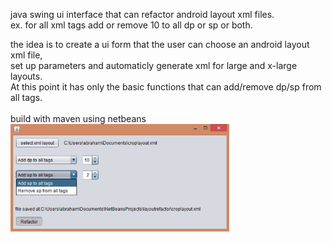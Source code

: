 java swing ui interface that can refactor android layout xml files.<br>
ex. for all xml tags add or remove 10 to all dp or sp or both. <br>

the idea is to create a ui form that the user can choose an android layout xml file,<br>
set up parameters and automaticly generate xml for large and x-large layouts.<br>
At this point it has only the basic functions that can add/remove dp/sp from all tags.<br>
<br>
build with maven using netbeans
<br>
<img src="./pic/pic.png" width="350">
